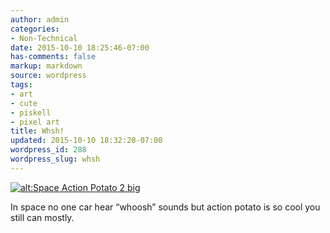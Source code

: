 ```yaml
---
author: admin
categories:
- Non-Technical
date: 2015-10-10 18:25:46-07:00
has-comments: false
markup: markdown
source: wordpress
tags:
- art
- cute
- piskell
- pixel art
title: Whsh!
updated: 2015-10-10 18:32:20-07:00
wordpress_id: 288
wordpress_slug: whsh
---
```

[![alt:Space Action Potato 2 big](https://blog.za3k.com/wp-content/uploads/2015/10/Space-Action-Potato-2-big.gif)](https://blog.za3k.com/wp-content/uploads/2015/10/Space-Action-Potato-2-big.gif)

In space no one car hear “whoosh” sounds but action potato is so cool you still can mostly.
